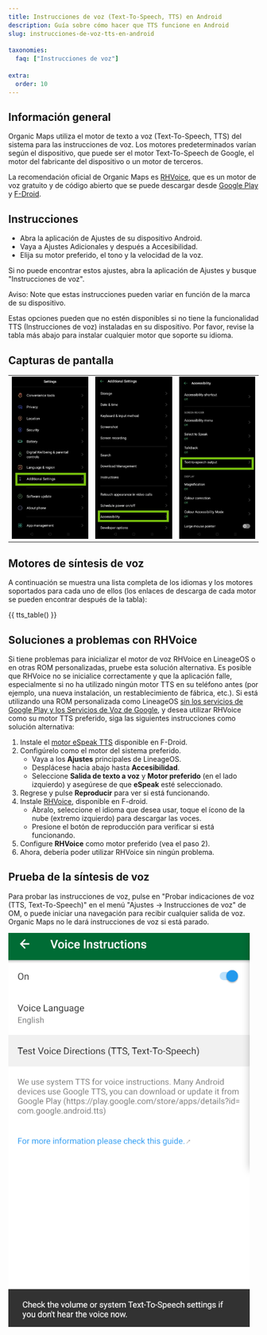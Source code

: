 ```yaml
---
title: Instrucciones de voz (Text-To-Speech, TTS) en Android
description: Guía sobre cómo hacer que TTS funcione en Android
slug: instrucciones-de-voz-tts-en-android

taxonomies:
  faq: ["Instrucciones de voz"]

extra:
  order: 10
---
```


## Información general

Organic Maps utiliza el motor de texto a voz (Text-To-Speech, TTS) del sistema para las instrucciones de voz. Los motores predeterminados varían según el dispositivo, que puede ser el motor Text-To-Speech de Google, el motor del fabricante del dispositivo o un motor de terceros.

La recomendación oficial de Organic Maps es [RHVoice](https://rhvoice.org/), que es un motor de voz gratuito y de código abierto que se puede descargar desde [Google Play](https://play.google.com/store/apps/details?id=com.github.olga_yakovleva.rhvoice.android) y [F-Droid](https://f-droid.org/en/packages/com.github.olga_yakovleva.rhvoice.android/).

## Instrucciones

- Abra la aplicación de Ajustes de su dispositivo Android.
- Vaya a Ajustes Adicionales y después a Accesibilidad.
- Elija su motor preferido, el tono y la velocidad de la voz.

Si no puede encontrar estos ajustes, abra la aplicación de Ajustes y busque "Instrucciones de voz".

Aviso: Note que estas instrucciones pueden variar en función de la marca de su dispositivo.

Estas opciones pueden que no estén disponibles si no tiene la funcionalidad TTS (Instrucciones de voz) instaladas en su dispositivo. Por favor, revise la tabla más abajo para instalar cualquier motor que soporte su idioma.

## Capturas de pantalla

|             |             |             |
| ----------- | ----------- | ----------- |
![Ajustes](tts_config_1.jpg "Ajustes") | ![Ajustes adicionales](tts_config_2.jpg "Ajustes adicionales")|![Accesibilidad](tts_config_3.jpg "Accesibilidad")

## Motores de síntesis de voz

A continuación se muestra una lista completa de los idiomas y los motores soportados para cada uno de ellos (los enlaces de descarga de cada motor se pueden encontrar después de la tabla):

{{ tts_table() }}

## Soluciones a problemas con RHVoice

Si tiene problemas para inicializar el motor de voz RHVoice en LineageOS o en otras ROM personalizadas, pruebe esta solución alternativa. Es posible que RHVoice no se inicialice correctamente y que la aplicación falle, especialmente si no ha utilizado ningún motor TTS en su teléfono antes (por ejemplo, una nueva instalación, un restablecimiento de fábrica, etc.). Si está utilizando una ROM personalizada como LineageOS <ins>sin los servicios de Google Play y los Servicios de Voz de Google</ins>, y desea utilizar RHVoice como su motor TTS preferido, siga las siguientes instrucciones como solución alternativa:

1. Instale el [motor eSpeak TTS](https://f-droid.org/en/packages/com.reecedunn.espeak) disponible en F-Droid.
2. Configúrelo como el motor del sistema preferido.
    - Vaya a los **Ajustes** principales de LineageOS.
    - Desplácese hacia abajo hasta **Accesibilidad**.
    - Seleccione **Salida de texto a voz** y **Motor preferido** (en el lado izquierdo) y asegúrese de que **eSpeak** esté seleccionado.
3. Regrese y pulse **Reproducir** para ver si está funcionando.
4. Instale [RHVoice](https://f-droid.org/en/packages/com.github.olga_yakovleva.rhvoice.android/), disponible en F-droid.
    - Ábralo, seleccione el idioma que desea usar, toque el ícono de la nube (extremo izquierdo) para descargar las voces.
    - Presione el botón de reproducción para verificar si está funcionando.
5. Configure **RHVoice** como motor preferido (vea el paso 2).
6. Ahora, debería poder utilizar RHVoice sin ningún problema.

## Prueba de la síntesis de voz

Para probar las instrucciones de voz, pulse en "Probar indicaciones de voz (TTS, Text-To-Speech)" en el menú "Ajustes → Instrucciones de voz" de OM, o puede iniciar una navegación para recibir cualquier salida de voz. Organic Maps no le dará instrucciones de voz si está parado.

![Prueba de la funcionalidad de síntesis de voz](tts_test.png "Prueba de la funcionalidad de síntesis de voz")

